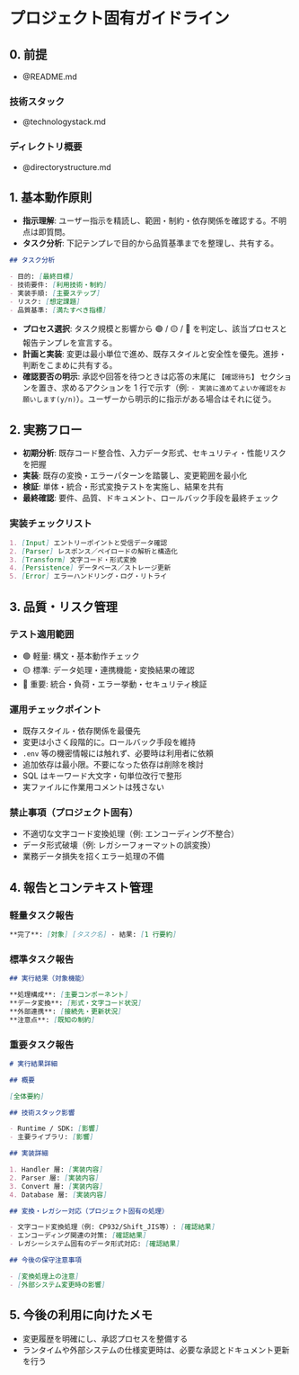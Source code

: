 # プロジェクト固有ガイドライン

## 0. 前提

- @README.md

### 技術スタック

- @technologystack.md

### ディレクトリ概要

- @directorystructure.md

## 1. 基本動作原則

- **指示理解**: ユーザー指示を精読し、範囲・制約・依存関係を確認する。不明点は即質問。
- **タスク分析**: 下記テンプレで目的から品質基準までを整理し、共有する。

```markdown
## タスク分析

- 目的: [最終目標]
- 技術要件: [利用技術・制約]
- 実装手順: [主要ステップ]
- リスク: [想定課題]
- 品質基準: [満たすべき指標]
```

- **プロセス選択**: タスク規模と影響から 🟢 / 🟡 / 🔴 を判定し、該当プロセスと報告テンプレを宣言する。
- **計画と実装**: 変更は最小単位で進め、既存スタイルと安全性を優先。進捗・判断をこまめに共有する。
- **確認要否の明示**: 承認や回答を待つときは応答の末尾に `【確認待ち】` セクションを置き、求めるアクションを 1 行で示す（例: `- 実装に進めてよいか確認をお願いします(y/n)`）。ユーザーから明示的に指示がある場合はそれに従う。

## 2. 実務フロー

- **初期分析**: 既存コード整合性、入力データ形式、セキュリティ・性能リスクを把握
- **実装**: 既存の変換・エラーパターンを踏襲し、変更範囲を最小化
- **検証**: 単体・統合・形式変換テストを実施し、結果を共有
- **最終確認**: 要件、品質、ドキュメント、ロールバック手段を最終チェック

### 実装チェックリスト

```markdown
1. [Input] エントリーポイントと受信データ確認
2. [Parser] レスポンス／ペイロードの解析と構造化
3. [Transform] 文字コード・形式変換
4. [Persistence] データベース／ストレージ更新
5. [Error] エラーハンドリング・ログ・リトライ
```

## 3. 品質・リスク管理

### テスト適用範囲

- 🟢 軽量: 構文・基本動作チェック
- 🟡 標準: データ処理・連携機能・変換結果の確認
- 🔴 重要: 統合・負荷・エラー挙動・セキュリティ検証

### 運用チェックポイント

- 既存スタイル・依存関係を最優先
- 変更は小さく段階的に。ロールバック手段を維持
- `.env` 等の機密情報には触れず、必要時は利用者に依頼
- 追加依存は最小限。不要になった依存は削除を検討
- SQL はキーワード大文字・句単位改行で整形
- 実ファイルに作業用コメントは残さない

### 禁止事項（プロジェクト固有）

- 不適切な文字コード変換処理（例: エンコーディング不整合）
- データ形式破壊（例: レガシーフォーマットの誤変換）
- 業務データ損失を招くエラー処理の不備

## 4. 報告とコンテキスト管理

### 軽量タスク報告

```markdown
**完了**: [対象] [タスク名] - 結果: [1 行要約]
```

### 標準タスク報告

```markdown
## 実行結果（対象機能）

**処理構成**: [主要コンポーネント]
**データ変換**: [形式・文字コード状況]
**外部連携**: [接続先・更新状況]
**注意点**: [既知の制約]
```

### 重要タスク報告

```markdown
# 実行結果詳細

## 概要

[全体要約]

## 技術スタック影響

- Runtime / SDK: [影響]
- 主要ライブラリ: [影響]

## 実装詳細

1. Handler 層: [実装内容]
2. Parser 層: [実装内容]
3. Convert 層: [実装内容]
4. Database 層: [実装内容]

## 変換・レガシー対応（プロジェクト固有の処理）

- 文字コード変換処理（例: CP932/Shift_JIS等）: [確認結果]
- エンコーディング関連の対策: [確認結果]
- レガシーシステム固有のデータ形式対応: [確認結果]

## 今後の保守注意事項

- [変換処理上の注意]
- [外部システム変更時の影響]
```

## 5. 今後の利用に向けたメモ

- 変更履歴を明確にし、承認プロセスを整備する
- ランタイムや外部システムの仕様変更時は、必要な承認とドキュメント更新を行う
